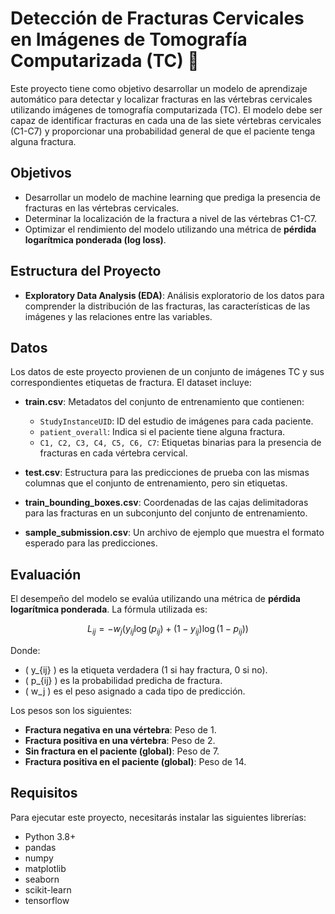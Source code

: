 # Detección de Fracturas Cervicales en Imágenes de Tomografía Computarizada (TC) 🩻

Este proyecto tiene como objetivo desarrollar un modelo de aprendizaje automático para detectar y localizar fracturas en las vértebras cervicales utilizando imágenes de tomografía computarizada (TC). El modelo debe ser capaz de identificar fracturas en cada una de las siete vértebras cervicales (C1-C7) y proporcionar una probabilidad general de que el paciente tenga alguna fractura.

## Objetivos

- Desarrollar un modelo de machine learning que prediga la presencia de fracturas en las vértebras cervicales.
- Determinar la localización de la fractura a nivel de las vértebras C1-C7.
- Optimizar el rendimiento del modelo utilizando una métrica de **pérdida logarítmica ponderada (log loss)**.

## Estructura del Proyecto

- **Exploratory Data Analysis (EDA)**: Análisis exploratorio de los datos para comprender la distribución de las fracturas, las características de las imágenes y las relaciones entre las variables.

## Datos

Los datos de este proyecto provienen de un conjunto de imágenes TC y sus correspondientes etiquetas de fractura. El dataset incluye:

- **train.csv**: Metadatos del conjunto de entrenamiento que contienen:
  - `StudyInstanceUID`: ID del estudio de imágenes para cada paciente.
  - `patient_overall`: Indica si el paciente tiene alguna fractura.
  - `C1, C2, C3, C4, C5, C6, C7`: Etiquetas binarias para la presencia de fracturas en cada vértebra cervical.

- **test.csv**: Estructura para las predicciones de prueba con las mismas columnas que el conjunto de entrenamiento, pero sin etiquetas.

- **train_bounding_boxes.csv**: Coordenadas de las cajas delimitadoras para las fracturas en un subconjunto del conjunto de entrenamiento.

- **sample_submission.csv**: Un archivo de ejemplo que muestra el formato esperado para las predicciones.

## Evaluación

El desempeño del modelo se evalúa utilizando una métrica de **pérdida logarítmica ponderada**. La fórmula utilizada es:

$$
L_{ij} = - w_j \left( y_{ij} \log(p_{ij}) + (1 - y_{ij}) \log(1 - p_{ij}) \right)
$$

Donde:
- \( y_{ij} \) es la etiqueta verdadera (1 si hay fractura, 0 si no).
- \( p_{ij} \) es la probabilidad predicha de fractura.
- \( w_j \) es el peso asignado a cada tipo de predicción.

Los pesos son los siguientes:
- **Fractura negativa en una vértebra**: Peso de 1.
- **Fractura positiva en una vértebra**: Peso de 2.
- **Sin fractura en el paciente (global)**: Peso de 7.
- **Fractura positiva en el paciente (global)**: Peso de 14.

## Requisitos

Para ejecutar este proyecto, necesitarás instalar las siguientes librerías:

- Python 3.8+
- pandas
- numpy
- matplotlib
- seaborn
- scikit-learn
- tensorflow 

